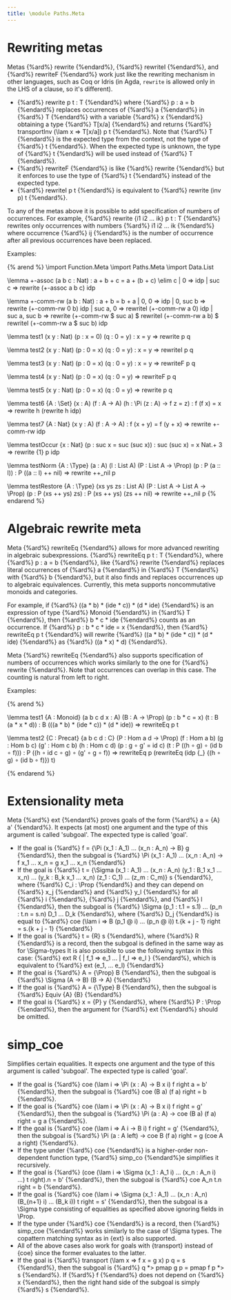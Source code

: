 ```yaml
---
title: \module Paths.Meta
---
```


# Rewriting metas

Metas {%ard%} rewrite {%endard%}, {%ard%} rewriteI {%endard%}, and {%ard%} rewriteF {%endard%} work just like the rewriting mechanism in other languages,
such as Coq or Idris (in Agda, `rewrite` is allowed only in the LHS of a clause, so it's different).

+ {%ard%} rewrite p t : T {%endard%} where {%ard%} p : a = b {%endard%} replaces occurrences of {%ard%} a {%endard%} in {%ard%} T {%endard%} with a variable {%ard%} x {%endard%}
  obtaining a type {%ard%} T[x/a] {%endard%} and returns {%ard%} transportInv (\lam x => T[x/a]) p t {%endard%}.
  Note that {%ard%} T {%endard%} is the expected type from the context, not the type of {%ard%} t {%endard%}.
  When the expected type is unknown, the type of {%ard%} t {%endard%} will be used instead of {%ard%} T {%endard%}.
+ {%ard%} rewriteF {%endard%} is like {%ard%} rewrite {%endard%} but it enforces to use the type of {%ard%} t {%endard%} instead of the expected type.
+ {%ard%} rewriteI p t {%endard%} is equivalent to {%ard%} rewrite (inv p) t {%endard%}.

To any of the metas above it is possible to add specification of numbers of occurrences. For example, {%ard%} rewrite {i1 i2 … ik} p t : T {%endard%} rewrites only occurrences
with numbers {%ard%} i1 i2 … ik {%endard%} where occurrence {%ard%} ij {%endard%} is the number of occurrence after all previous occurrences have been replaced.

Examples:

{% arend %}
\import Function.Meta
\import Paths.Meta
\import Data.List

\lemma +-assoc (a b c : Nat) : a + b + c = a + (b + c) \elim c
  | 0 => idp
  | suc c => rewrite (+-assoc a b c) idp

\lemma +-comm-rw (a b : Nat) : a + b = b + a
  | 0, 0 => idp
  | 0, suc b => rewrite (+-comm-rw 0 b) idp
  | suc a, 0 => rewriteI (+-comm-rw a 0) idp
  | suc a, suc b => rewrite (+-comm-rw $ suc a) $
       rewriteI (+-comm-rw a b) $ rewriteI (+-comm-rw a $ suc b) idp

\lemma test1 (x y : Nat) (p : x = 0) (q : 0 = y) : x = y => rewrite p q

\lemma test2 (x y : Nat) (p : 0 = x) (q : 0 = y) : x = y => rewriteI p q

\lemma test3 (x y : Nat) (p : 0 = x) (q : 0 = y) : x = y => rewriteF p q

\lemma test4 (x y : Nat) (p : 0 = x) (q : 0 = y) => rewriteF p q

\lemma test5 (x y : Nat) (p : 0 = x) (q : 0 = y) => rewrite p q

\lemma test6 {A : \Set} (x : A) (f : A -> A) (h : \Pi (z : A) -> f z = z) : f (f x) = x
  => rewrite h (rewrite h idp)

\lemma test7 {A : Nat} (x y : A) (f : A -> A) : f (x + y) = f (y + x)
  => rewrite +-comm-rw idp
  
\lemma testOccur {x : Nat} (p : suc x = suc (suc x)) : suc (suc x) = x Nat.+ 3 => rewrite {1} p idp  

\lemma testNorm {A : \Type} (a : A) (l : List A) (P : List A -> \Prop) (p : P (a :: l)) : P ((a :: l) ++ nil)
  => rewrite ++_nil p

\lemma testRestore {A : \Type} (xs ys zs : List A) (P : List A -> List A -> \Prop) (p : P (xs ++ ys) zs) : P (xs ++ ys) (zs ++ nil)
  => rewrite ++_nil p
{% endarend %}

# Algebraic rewrite meta

Meta {%ard%} rewriteEq {%endard%} allows for more advanced rewriting in algebraic subexpressions. {%ard%} rewriteEq p t : T {%endard%},
where {%ard%} p : a = b {%endard%}, like {%ard%} rewrite {%endard%} replaces literal occurrences of {%ard%} a {%endard%} in {%ard%} T {%endard%}
with {%ard%} b {%endard%}, but it also finds and replaces occurrences up to algebraic equivalences. Currently, this meta supports noncommutative monoids and categories.

For example, if {%ard%} ((a * b) * (ide * c)) * (d * ide) {%endard%} is an expression of type {%ard%} Monoid {%endard%} in {%ard%} T {%endard%},
then {%ard%} b * c * ide {%endard%} counts as an occurrence. If {%ard%} p : b * c * ide = x {%endard%}, then 
{%ard%} rewriteEq p t {%endard%} will rewrite {%ard%} ((a * b) * (ide * c)) * (d * ide) {%endard%} as {%ard%} ((a * x) * d) {%endard%}.

Meta {%ard%} rewriteEq {%endard%} also supports specification of numbers of occurrences which works similarly to the one for {%ard%} rewrite {%endard%}.
Note that occurrences can overlap in this case. The counting is natural from left to right.

Examples:

{% arend %}

\lemma test1 {A : Monoid} (a b c d x : A) (B : A -> \Prop) (p : b * c = x) (t : B (a * x * d)) : B (((a * b) * (ide * c)) * (d * ide))
  => rewriteEq p t
  
\lemma test2 {C : Precat} {a b c d : C} (P : Hom a d -> \Prop) (f : Hom a b) (g : Hom b c) (g' : Hom c b) (h : Hom c d) (p : g ∘ g' = id c) (t : P ((h ∘ g) ∘ (id b ∘ f))) : P ((h ∘ id c ∘ g) ∘ (g' ∘ g ∘ f))
  => rewriteEq p (rewriteEq (idp {_} {(h ∘ g) ∘ (id b ∘ f)}) t)
  
{% endarend %}  

# Extensionality meta

Meta {%ard%} ext {%endard%} proves goals of the form {%ard%} a = {A} a' {%endard%}.
It expects (at most) one argument and the type of this argument is called 'subgoal'. The expected type is called 'goal'.
* If the goal is {%ard%} f = {\Pi (x_1 : A_1) ... (x_n : A_n) -> B} g {%endard%}, then the subgoal is {%ard%} \Pi (x_1 : A_1) ... (x_n : A_n) -> f x_1 ... x_n = g x_1 ... x_n {%endard%}
* If the goal is {%ard%} t = {\Sigma (x_1 : A_1) ... (x_n : A_n) (y_1 : B_1 x_1 ... x_n) ... (y_k : B_k x_1 ... x_n) (z_1 : C_1) ... (z_m : C_m)} s {%endard%}, where {%ard%} C_i : \Prop {%endard%} and they can depend on {%ard%} x_j {%endard%} and {%ard%} y_l {%endard%} for all {%ard%} i {%endard%}, {%ard%} j {%endard%}, and {%ard%} l {%endard%},
then the subgoal is {%ard%} \Sigma (p_1 : t.1 = s.1) ... (p_n : t.n = s.n) D_1 ... D_k {%endard%}, where {%ard%} D_j {%endard%} is equal to {%ard%} coe (\lam i => B (p_1 @ i) ... (p_n @ i)) t.{k + j - 1} right = s.{k + j - 1} {%endard%}
* If the goal is {%ard%} t = {R} s {%endard%}, where {%ard%} R {%endard%} is a record, then the subgoal is defined in the same way as for \Sigma-types
It is also possible to use the following syntax in this case: {%ard%} ext R { | f_1 => e_1 ... | f_l => e_l } {%endard%}, which is equivalent to {%ard%} ext (e_1, ... e_l) {%endard%}
* If the goal is {%ard%} A = {\Prop} B {%endard%}, then the subgoal is {%ard%} \Sigma (A -> B) (B -> A) {%endard%}
* If the goal is {%ard%} A = {\Type} B {%endard%}, then the subgoal is {%ard%} Equiv {A} {B} {%endard%}
* If the goal is {%ard%} x = {P} y {%endard%}, where {%ard%} P : \Prop {%endard%}, then the argument for {%ard%} ext {%endard%} should be omitted.

# simp_coe

Simplifies certain equalities. It expects one argument and the type of this argument is called 'subgoal'. The expected type is called 'goal'.
* If the goal is {%ard%} coe (\lam i => \Pi (x : A) -> B x i) f right a = b' {%endard%}, then the subgoal is {%ard%} coe (B a) (f a) right = b {%endard%}.
* If the goal is {%ard%} coe (\lam i => \Pi (x : A) -> B x i) f right = g' {%endard%}, then the subgoal is {%ard%} \Pi (a : A) -> coe (B a) (f a) right = g a {%endard%}.
* If the goal is {%ard%} coe (\lam i => A i -> B i) f right = g' {%endard%}, then the subgoal is {%ard%} \Pi (a : A left) -> coe B (f a) right = g (coe A a right) {%endard%}.
* If the type under {%ard%} coe {%endard%} is a higher-order non-dependent function type, {%ard%} simp_co {%endard%}e simplifies it recursively.
* If the goal is {%ard%} (coe (\lam i => \Sigma (x_1 : A_1 i) ... (x_n : A_n i) ...) t right).n = b' {%endard%}, then the subgoal is {%ard%} coe A_n t.n right = b {%endard%}.
* If the goal is {%ard%} coe (\lam i => \Sigma (x_1 : A_1) ... (x_n : A_n) (B_{n+1} i) ... (B_k i)) t right = s' {%endard%}, then the subgoal is a \Sigma type consisting of equalities as specified above ignoring fields in \Prop.
* If the type under {%ard%} coe {%endard%} is a record, then {%ard%} simp_coe {%endard%} works similarly to the case of \Sigma types. The copattern matching syntax as in {ext} is also supported.
* All of the above cases also work for goals with {transport} instead of {coe} since the former evaluates to the latter.
* If the goal is {%ard%} transport (\lam x => f x = g x) p q = s {%endard%}, then the subgoal is {%ard%} q *> pmap g p = pmap f p *> s {%endard%}. If {%ard%} f {%endard%} does not depend on {%ard%} x {%endard%}, then the right hand side of the subgoal is simply {%ard%} s {%endard%}.
